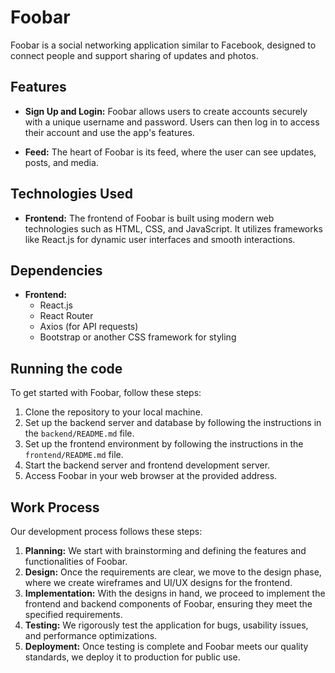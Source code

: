 # Foobar

Foobar is a social networking application similar to Facebook, designed to connect people and support sharing of updates and photos.

## Features

- **Sign Up and Login:** Foobar allows users to create accounts securely with a unique username and password. Users can then log in to access their account and use the app's features.

- **Feed:** The heart of Foobar is its feed, where the user can see updates, posts, and media. 

## Technologies Used

- **Frontend:** The frontend of Foobar is built using modern web technologies such as HTML, CSS, and JavaScript. It utilizes frameworks like React.js for dynamic user interfaces and smooth interactions.

## Dependencies

- **Frontend:**
  - React.js
  - React Router
  - Axios (for API requests)
  - Bootstrap or another CSS framework for styling

## Running the code

To get started with Foobar, follow these steps:

1. Clone the repository to your local machine.
2. Set up the backend server and database by following the instructions in the `backend/README.md` file.
3. Set up the frontend environment by following the instructions in the `frontend/README.md` file.
4. Start the backend server and frontend development server.
5. Access Foobar in your web browser at the provided address.

## Work Process

Our development process follows these steps:

1. **Planning:** We start with brainstorming and defining the features and functionalities of Foobar.
2. **Design:** Once the requirements are clear, we move to the design phase, where we create wireframes and UI/UX designs for the frontend.
3. **Implementation:** With the designs in hand, we proceed to implement the frontend and backend components of Foobar, ensuring they meet the specified requirements.
4. **Testing:** We rigorously test the application for bugs, usability issues, and performance optimizations.
5. **Deployment:** Once testing is complete and Foobar meets our quality standards, we deploy it to production for public use.


